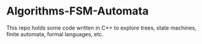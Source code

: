 # Algorithms-FSM-Automata
This repo holds some code written in C++ to explore trees, state machines, finite automata, formal languages, etc.

